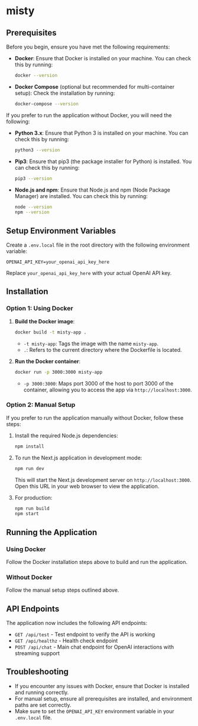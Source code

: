 # misty

## Prerequisites

Before you begin, ensure you have met the following requirements:

- **Docker**: Ensure that Docker is installed on your machine. You can check this by running:
  ```bash
  docker --version
  ```
- **Docker Compose** (optional but recommended for multi-container setup): Check the installation by running:
  ```bash
  docker-compose --version
  ```

If you prefer to run the application without Docker, you will need the following:

- **Python 3.x**: Ensure that Python 3 is installed on your machine. You can check this by running:
  ```bash
  python3 --version
  ```
- **Pip3**: Ensure that pip3 (the package installer for Python) is installed. You can check this by running:
  ```bash
  pip3 --version
  ```
- **Node.js and npm**: Ensure that Node.js and npm (Node Package Manager) are installed. You can check this by running:
  ```bash
  node --version
  npm --version
  ```

## Setup Environment Variables

Create a `.env.local` file in the root directory with the following environment variable:

```plaintext
OPENAI_API_KEY=your_openai_api_key_here
```

Replace `your_openai_api_key_here` with your actual OpenAI API key.

## Installation

### Option 1: Using Docker

1. **Build the Docker image**:
   ```bash
   docker build -t misty-app .
   ```
   - `-t misty-app`: Tags the image with the name `misty-app`.
   - `.`: Refers to the current directory where the Dockerfile is located.

2. **Run the Docker container**:
   ```bash
   docker run -p 3000:3000 misty-app
   ```
   - `-p 3000:3000`: Maps port 3000 of the host to port 3000 of the container, allowing you to access the app via `http://localhost:3000`.

### Option 2: Manual Setup

If you prefer to run the application manually without Docker, follow these steps:

1. Install the required Node.js dependencies:

   ```bash
   npm install
   ```

2. To run the Next.js application in development mode:

   ```bash
   npm run dev
   ```

   This will start the Next.js development server on `http://localhost:3000`. Open this URL in your web browser to view the application.

3. For production:

   ```bash
   npm run build
   npm start
   ```

## Running the Application

### Using Docker

Follow the Docker installation steps above to build and run the application.

### Without Docker

Follow the manual setup steps outlined above.

## API Endpoints

The application now includes the following API endpoints:

- `GET /api/test` - Test endpoint to verify the API is working
- `GET /api/healthz` - Health check endpoint
- `POST /api/chat` - Main chat endpoint for OpenAI interactions with streaming support

## Troubleshooting

- If you encounter any issues with Docker, ensure that Docker is installed and running correctly.
- For manual setup, ensure all prerequisites are installed, and environment paths are set correctly.
- Make sure to set the `OPENAI_API_KEY` environment variable in your `.env.local` file.